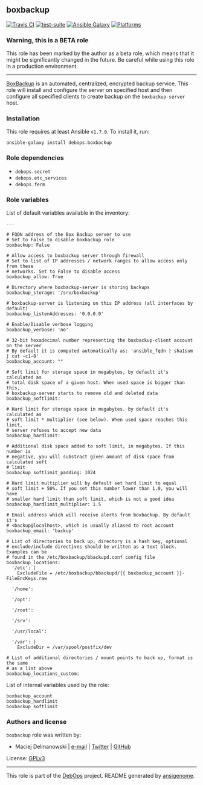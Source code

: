 ## boxbackup

[![Travis CI](https://secure.travis-ci.org/debops/ansible-boxbackup.png)](http://travis-ci.org/debops/ansible-boxbackup) [![test-suite](http://img.shields.io/badge/test--suite-ansible--boxbackup-blue.svg)](https://github.com/debops/test-suite/tree/master/ansible-boxbackup/) [![Ansible Galaxy](http://img.shields.io/badge/galaxy-debops.boxbackup-660198.svg)](https://galaxy.ansible.com/list#/roles/1555) [![Platforms](http://img.shields.io/badge/platforms-debian%20|%20ubuntu-lightgrey.svg)](#)

### Warning, this is a BETA role

This role has been marked by the author as a beta role, which means that it
might be significantly changed in the future. Be careful while using this role
in a production environment.

***
[BoxBackup](http://boxbackup.org/) is an automated, centralized, encrypted
backup service. This role will install and configure the server on
specified host and then configure all specified clients to create backup on
the `boxbackup-server` host.


### Installation

This role requires at least Ansible `v1.7.0`. To install it, run:

    ansible-galaxy install debops.boxbackup



### Role dependencies

- `debops.secret`
- `debops.etc_services`
- `debops.ferm`



### Role variables

List of default variables available in the inventory:

    ---
    
    # FQDN address of the Box Backup server to use
    # Set to False to disable boxbackup role
    boxbackup: False
    
    # Allow access to boxbackup server through firewall
    # Set to list of IP addresses / network ranges to allow access only from these
    # networks. Set to False to disable access
    boxbackup_allow: True
    
    # Directory where boxbackup-server is storing backups
    boxbackup_storage: '/srv/boxbackup'
    
    # boxbackup-server is listening on this IP address (all interfaces by default)
    boxbackup_listenAddresses: '0.0.0.0'
    
    # Enable/Disable verbose logging
    boxbackup_verbose: 'no'
    
    # 32-bit hexadecimal number representing the boxbackup-client account on the server
    # By default it is computed automatically as: 'ansible_fqdn | sha1sum | cut -c1-8'
    boxbackup_account: ""
    
    # Soft limit for storage space in megabytes, by default it's calculated as
    # total disk space of a given host. When used space is bigger than this,
    # boxbackup-server starts to remove old and deleted data
    boxbackup_softlimit:
    
    # Hard limit for storage space in megabytes. by default it's calculated as
    # soft limit * multiplier (see below). When used space reaches this limit,
    # server refuses to accept new data
    boxbackup_hardlimit:
    
    # Additional disk space added to soft limit, in megabytes. If this number is
    # negative, you will substract given amount of disk space from calculated soft
    # limit
    boxbackup_softlimit_padding: 1024
    
    # Hard limit multiplier will by default set hard limit to equal
    # soft limit + 50%. If you set this number lower than 1.0, you will have
    # smaller hard limit than soft limit, which is not a good idea
    boxbackup_hardlimit_multiplier: 1.5
    
    # Email address which will receive alerts from boxbackup. By default it's
    # <backup@localhost>, which is usually aliased to root account
    boxbackup_email: 'backup'
    
    # List of directories to back up; directory is a hash key, optional
    # exclude/include directives should be written as a text block. Examples can be
    # found in the /etc/boxbackup/bbackupd.conf config file
    boxbackup_locations:
      '/etc': |
        ExcludeFile = /etc/boxbackup/bbackupd/{{ boxbackup_account }}-FileEncKeys.raw
    
      '/home':
    
      '/opt':
    
      '/root':
    
      '/srv':
    
      '/usr/local':
    
      '/var': |
        ExcludeDir = /var/spool/postfix/dev
    
    # List of additional directories / mount points to back up, format is the same
    # as a list above
    boxbackup_locations_custom:



List of internal variables used by the role:

    boxbackup_account
    boxbackup_hardlimit
    boxbackup_softlimit


### Authors and license

`boxbackup` role was written by:

- Maciej Delmanowski | [e-mail](mailto:drybjed@gmail.com) | [Twitter](https://twitter.com/drybjed) | [GitHub](https://github.com/drybjed)

License: [GPLv3](https://tldrlegal.com/license/gnu-general-public-license-v3-(gpl-3))

***

This role is part of the [DebOps](http://debops.org/) project. README generated by [ansigenome](https://github.com/nickjj/ansigenome/).

